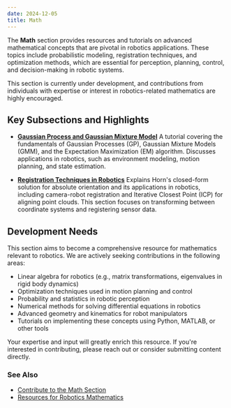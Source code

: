 ```yaml
---
date: 2024-12-05
title: Math
---
```

<!-- **This page is a stub.** You can help us improve it by [editing it](https://github.com/RoboticsKnowledgebase/roboticsknowledgebase.github.io).
{: .notice--warning} -->

The **Math** section provides resources and tutorials on advanced mathematical concepts that are pivotal in robotics applications. These topics include probabilistic modeling, registration techniques, and optimization methods, which are essential for perception, planning, control, and decision-making in robotic systems. 

This section is currently under development, and contributions from individuals with expertise or interest in robotics-related mathematics are highly encouraged. 

## Key Subsections and Highlights

- **[Gaussian Process and Gaussian Mixture Model](/wiki/math/gaussian-process-gaussian-mixture-model/)**
  A tutorial covering the fundamentals of Gaussian Processes (GP), Gaussian Mixture Models (GMM), and the Expectation Maximization (EM) algorithm. Discusses applications in robotics, such as environment modeling, motion planning, and state estimation.

- **[Registration Techniques in Robotics](/wiki/math/registration-techniques/)**
  Explains Horn's closed-form solution for absolute orientation and its applications in robotics, including camera-robot registration and Iterative Closest Point (ICP) for aligning point clouds. This section focuses on transforming between coordinate systems and registering sensor data.

## Development Needs
This section aims to become a comprehensive resource for mathematics relevant to robotics. We are actively seeking contributions in the following areas:
- Linear algebra for robotics (e.g., matrix transformations, eigenvalues in rigid body dynamics)
- Optimization techniques used in motion planning and control
- Probability and statistics in robotic perception
- Numerical methods for solving differential equations in robotics
- Advanced geometry and kinematics for robot manipulators
- Tutorials on implementing these concepts using Python, MATLAB, or other tools

Your expertise and input will greatly enrich this resource. If you're interested in contributing, please reach out or consider submitting content directly.

### See Also
- [Contribute to the Math Section](#contribute)
- [Resources for Robotics Mathematics](#resources)